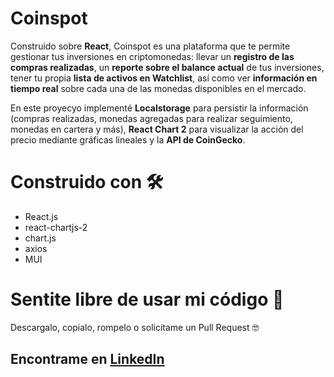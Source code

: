 # Coinspot 
Construido sobre **React**, Coinspot es una plataforma que te permite gestionar tus inversiones en criptomonedas: llevar un **registro de las compras realizadas**, un **reporte sobre el balance actual** de tus inversiones, tener tu propia **lista de activos en Watchlist**, así como ver **información en tiempo real** sobre cada una de las monedas disponibles en el mercado.

En este proyecyo implementé **Localstorage** para persistir la información (compras realizadas, monedas agregadas para realizar seguimiento, monedas en cartera y más), **React Chart 2** para visualizar la acción del precio mediante gráficas lineales y la **API de CoinGecko**.

# Construido con 🛠️
- React.js
- react-chartjs-2
- chart.js
- axios
- MUI

# Sentite libre de usar mi código 🙌
Descargalo, copialo, rompelo o solicitame un Pull Request 🤓

## Encontrame en [LinkedIn](https://www.linkedin.com/in/matias-peressutti/ "LinkedIn")

